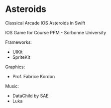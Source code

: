 # Asteroids
Classical Arcade IOS Asteroids in Swift

IOS Game for Course PPM - Sorbonne University

Frameworks:
- UIKit
- SpriteKit

Graphics:
- Prof. Fabrice Kordon

Music: 
- DataChild by SAE
- Luka
